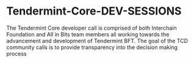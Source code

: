 # Tendermint-Core-DEV-SESSIONS
The Tendermint Core developer call is comprised of both Interchain Foundation and All in Bits team members all working towards the advancement and development of Tendermint BFT. The goal of the TCD community calls is to provide transparency into the decision making process 
